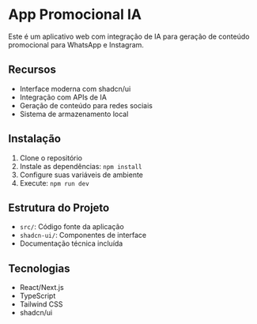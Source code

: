 # App Promocional IA

Este é um aplicativo web com integração de IA para geração de conteúdo promocional para WhatsApp e Instagram.

## Recursos
- Interface moderna com shadcn/ui
- Integração com APIs de IA
- Geração de conteúdo para redes sociais
- Sistema de armazenamento local

## Instalação
1. Clone o repositório
2. Instale as dependências: `npm install`
3. Configure suas variáveis de ambiente
4. Execute: `npm run dev`

## Estrutura do Projeto
- `src/`: Código fonte da aplicação
- `shadcn-ui/`: Componentes de interface
- Documentação técnica incluída

## Tecnologias
- React/Next.js
- TypeScript
- Tailwind CSS
- shadcn/ui

